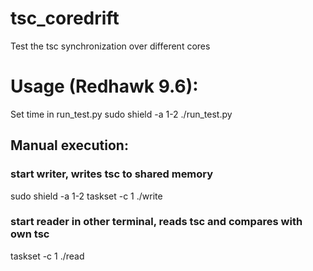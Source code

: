 # tsc_coredrift
Test the tsc synchronization over different cores

# Usage (Redhawk 9.6):
Set time in run_test.py
sudo shield -a 1-2
./run_test.py

## Manual execution:
### start writer, writes tsc to shared memory
sudo shield -a 1-2
taskset -c 1 ./write

### start reader in other terminal, reads tsc and compares with own tsc
taskset -c 1 ./read
